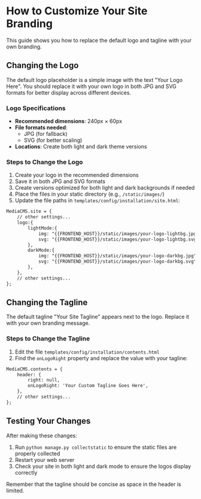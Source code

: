 # How to Customize Your Site Branding

This guide shows you how to replace the default logo and tagline with your own branding.

## Changing the Logo

The default logo placeholder is a simple image with the text "Your Logo Here". You should replace it with your own logo in both JPG and SVG formats for better display across different devices.

### Logo Specifications
- **Recommended dimensions**: 240px × 60px
- **File formats needed**: 
  - JPG (for fallback)
  - SVG (for better scaling)
- **Locations**: Create both light and dark theme versions

### Steps to Change the Logo

1. Create your logo in the recommended dimensions
2. Save it in both JPG and SVG formats
3. Create versions optimized for both light and dark backgrounds if needed
4. Place the files in your static directory (e.g., `/static/images/`)
5. Update the file paths in `templates/config/installation/site.html`:

```html
MediaCMS.site = {
    // other settings...
    logo:{
        lightMode:{
            img: "{{FRONTEND_HOST}}/static/images/your-logo-lightbg.jpg",
            svg: "{{FRONTEND_HOST}}/static/images/your-logo-lightbg.svg"
        },
        darkMode:{
            img: "{{FRONTEND_HOST}}/static/images/your-logo-darkbg.jpg",
            svg: "{{FRONTEND_HOST}}/static/images/your-logo-darkbg.svg"
        },
    },
    // other settings...
};
```

## Changing the Tagline

The default tagline "Your Site Tagline" appears next to the logo. Replace it with your own branding message.

### Steps to Change the Tagline

1. Edit the file `templates/config/installation/contents.html`
2. Find the `onLogoRight` property and replace the value with your tagline:

```html
MediaCMS.contents = {
    header: {
        right: null,
        onLogoRight: 'Your Custom Tagline Goes Here',
    },
    // other settings...
};
```

## Testing Your Changes

After making these changes:

1. Run `python manage.py collectstatic` to ensure the static files are properly collected
2. Restart your web server
3. Check your site in both light and dark mode to ensure the logos display correctly

Remember that the tagline should be concise as space in the header is limited.

